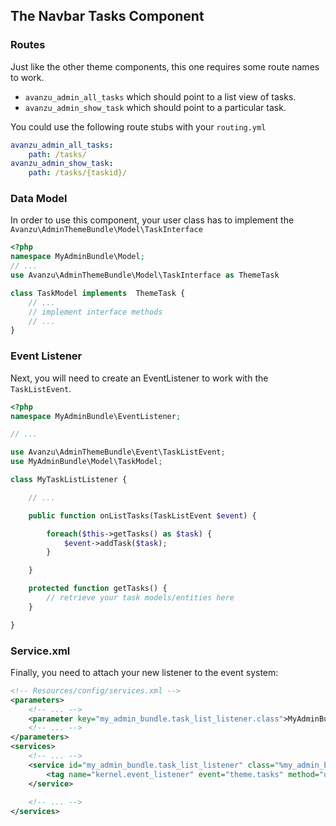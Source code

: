 ## The Navbar Tasks Component

### Routes
Just like the other theme components, this one requires some route names to work.

* `avanzu_admin_all_tasks` which should point to a list view of tasks.
* `avanzu_admin_show_task` which should point to a particular task.

You could use the following route stubs with your `routing.yml`
```yaml
avanzu_admin_all_tasks:
    path: /tasks/
avanzu_admin_show_task:
    path: /tasks/{taskid}/
```

### Data Model

In order to use this component, your user class has to implement the `Avanzu\AdminThemeBundle\Model\TaskInterface`
```php
<?php
namespace MyAdminBundle\Model;
// ...
use Avanzu\AdminThemeBundle\Model\TaskInterface as ThemeTask

class TaskModel implements  ThemeTask {
	// ...
	// implement interface methods
	// ...
}
```
### Event Listener
Next, you will need to create an EventListener to work with the `TaskListEvent`.
```php
<?php
namespace MyAdminBundle\EventListener;

// ...

use Avanzu\AdminThemeBundle\Event\TaskListEvent;
use MyAdminBundle\Model\TaskModel;

class MyTaskListListener {

	// ...

	public function onListTasks(TaskListEvent $event) {

		foreach($this->getTasks() as $task) {
			$event->addTask($task);
		}

	}

	protected function getTasks() {
		// retrieve your task models/entities here
	}

}
```
### Service.xml

Finally, you need to attach your new listener to the event system:
```xml
<!-- Resources/config/services.xml -->
<parameters>
	<!-- ... -->
	<parameter key="my_admin_bundle.task_list_listener.class">MyAdminBundle\EventListener\MyTaskListListener</parameter>
	<!-- ... -->
</parameters>
<services>
	<!-- ... -->
	<service id="my_admin_bundle.task_list_listener" class="%my_admin_bundle.task_list_listener.class%">
        <tag name="kernel.event_listener" event="theme.tasks" method="onListTasks" />
    </service>
	
	<!-- ... -->
</services>
```
